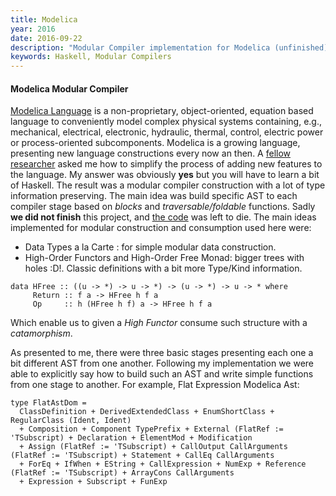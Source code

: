 ```yaml
---
title: Modelica
year: 2016
date: 2016-09-22
description: "Modular Compiler implementation for Modelica (unfinished)."
keywords: Haskell, Modular Compilers
---
```

#### Modelica Modular Compiler

[Modelica Language](https://www.modelica.org/) is a non-proprietary,
object-oriented, equation based language to conveniently model complex physical
systems containing, e.g., mechanical, electrical, electronic, hydraulic,
thermal, control, electric power or process-oriented subcomponents.
Modelica is a growing language, presenting new language constructions every now
an then. A [fellow researcher](https://www.fceia.unr.edu.ar/~fbergero/) asked me
how to simplify the process of adding new features to the language. My answer
was obviously **yes** but you will have to learn a bit of Haskell.
The result was a modular compiler construction with a lot of type information
preserving. The main idea was build specific AST to each compiler stage based on
*blocks* and *traversable/foldable* functions.
Sadly **we did not finish** this project, and [the
code](https://bitbucket.org/fbergero/modelica-hc) was left to die.
The main ideas implemented for modular construction and consumption used here were:
+ Data Types a la Carte : for simple modular data construction.
+ High-Order Functors and High-Order Free Monad: bigger trees with holes :D!. 
Classic definitions with a bit more Type/Kind information.

```
data HFree :: ((u -> *) -> u -> *) -> (u -> *) -> u -> * where
     Return :: f a -> HFree h f a
     Op     :: h (HFree h f) a -> HFree h f a
```
Which enable us to given a *High Functor* consume such structure with a *catamorphism*.

As presented to me, there were three basic stages presenting each one a bit
different AST from one another. Following my implementation we were able to
explicitly say how to build such an AST and write simple functions from one
stage to another.
For example, Flat Expression Modelica Ast:
```
type FlatAstDom =
  ClassDefinition + DerivedExtendedClass + EnumShortClass + RegularClass (Ident, Ident)
  + Composition + Component TypePrefix + External (FlatRef := 'TSubscript) + Declaration + ElementMod + Modification
  + Assign (FlatRef := 'TSubscript) + CallOutput CallArguments (FlatRef := 'TSubscript) + Statement + CallEq CallArguments
  + ForEq + IfWhen + EString + CallExpression + NumExp + Reference (FlatRef := 'TSubscript) + ArrayCons CallArguments
  + Expression + Subscript + FunExp
```
